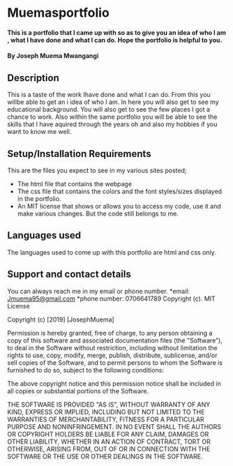 # Muemasportfolio
#### This is a portfolio that I came up with so as to give you an idea of who I am , what I have done and what I can do. Hope the portfolio is helpful to you.
#### By Joseph Muema Mwangangi
## Description
This is a taste of the work Ihave done and what I can do. From this you willbe able to get an i idea of who I am. In here you will also get to see my educational background. You will also get to see the few places I got a chance to work. Also within the same portfolio you will be able to see the skills that I have aquired through the years oh and also my hobbies if you want to know me well.    
## Setup/Installation Requirements
This are the files you expect to see in my various sites posted; 
* The html file that contains the webpage
* The css file that contains the colors and the font styles/sizes displayed in the portfolio.
* An MIT license that shows or allows you to access my code, use it and make various changes. But the code still belongs to me. 
## Languages used
The languages used to come up with this portfolio are html and css only.
## Support and contact details
You can always reach me in my email or phone number.
*email: Jmuema95@gmail.com
*phone number: 0706641789
Copyright (c).
MIT License

Copyright (c) [2019] [JosephMuema]

Permission is hereby granted, free of charge, to any person obtaining a copy
of this software and associated documentation files (the "Software"), to deal
in the Software without restriction, including without limitation the rights
to use, copy, modify, merge, publish, distribute, sublicense, and/or sell
copies of the Software, and to permit persons to whom the Software is
furnished to do so, subject to the following conditions:

The above copyright notice and this permission notice shall be included in all
copies or substantial portions of the Software.

THE SOFTWARE IS PROVIDED "AS IS", WITHOUT WARRANTY OF ANY KIND, EXPRESS OR
IMPLIED, INCLUDING BUT NOT LIMITED TO THE WARRANTIES OF MERCHANTABILITY,
FITNESS FOR A PARTICULAR PURPOSE AND NONINFRINGEMENT. IN NO EVENT SHALL THE
AUTHORS OR COPYRIGHT HOLDERS BE LIABLE FOR ANY CLAIM, DAMAGES OR OTHER
LIABILITY, WHETHER IN AN ACTION OF CONTRACT, TORT OR OTHERWISE, ARISING FROM,
OUT OF OR IN CONNECTION WITH THE SOFTWARE OR THE USE OR OTHER DEALINGS IN THE
SOFTWARE.

  
